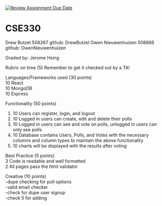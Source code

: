 [![Review Assignment Due Date](https://classroom.github.com/assets/deadline-readme-button-24ddc0f5d75046c5622901739e7c5dd533143b0c8e959d652212380cedb1ea36.svg)](https://classroom.github.com/a/FVRcsrC3)
# CSE330
Drew Butzel 508267 github: DrewButzel
Owen Nieuwenhuizen 508866 github: OwenNieuwenhuizen

Graded by: Jerome Hsing

Rubric on time (5)
Remember to get it checked out by a TA!

Languages/Frameworks used (30 points)  
10 React  
10 MongoDB  
10 Express  

Functionality (50 points)  
1) 10 Users can register, login, and logout  
2) 10 Logged in users can create, edit and delete their polls  
3) 10 Logged in users can see and vote on polls, unlogged in users can only see polls  
4) 10 Database contains Users, Polls, and Votes with the necessary columns and column types to maintain the above functionality  
5) 10 charts will be displayed with the results after voting  

Best Practice (5 points)  
3 Code is readable and well formatted  
2 All pages pass the html validator  

Creative (10 points)  
-dupe checking for poll options  
-valid email checker  
-check for dupe user signup  
-check 5 for adding